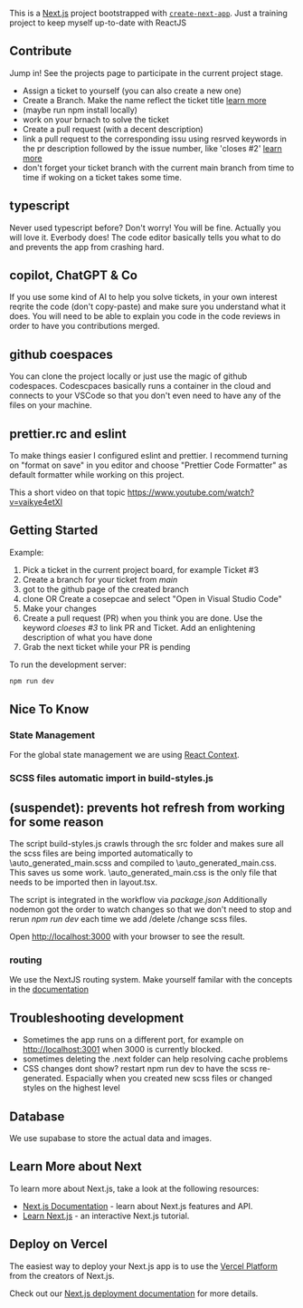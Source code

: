 This is a [Next.js](https://nextjs.org/) project bootstrapped with [`create-next-app`](https://github.com/vercel/next.js/tree/canary/packages/create-next-app).
Just a training project to keep myself up-to-date with ReactJS

## Contribute

Jump in! See the projects page to participate in the current project stage.

-   Assign a ticket to yourself (you can also create a new one)
-   Create a Branch. Make the name reflect the ticket title [learn more](https://docs.github.com/en/issues/tracking-your-work-with-issues/creating-a-branch-for-an-issue)
-   (maybe run npm install locally)
-   work on your brnach to solve the ticket
-   Create a pull request (with a decent description)
-   link a pull request to the corresponding issu using resrved keywords in the pr description followed by the issue number, like 'closes #2' [learn more](https://docs.github.com/en/issues/tracking-your-work-with-issues/linking-a-pull-request-to-an-issue)
-   don't forget your ticket branch with the current main branch from time to time if woking on a ticket takes some time.

## typescript

Never used typescript before? Don't worry! You will be fine. Actually you will love it. Everbody does! The code editor basically tells you what to do and prevents the app from crashing hard.

## copilot, ChatGPT & Co

If you use some kind of AI to help you solve tickets, in your own interest reqrite the code (don't copy-paste) and make sure you understand what it does.
You will need to be able to explain you code in the code reviews in order to have you contributions merged.

## github coespaces

You can clone the project locally or just use the magic of github codespaces.
Codescpaces basically runs a container in the cloud and connects to your VSCode so that you don't even need to have any of the files on your machine.

## prettier.rc and eslint

To make things easier I configured eslint and prettier.
I recommend turning on "format on save" in you editor and choose "Prettier Code Formatter" as default formatter while working on this project.

This a short video on that topic
https://www.youtube.com/watch?v=vaikye4etXI

## Getting Started

Example:

1. Pick a ticket in the current project board, for example Ticket #3
2. Create a branch for your ticket from _main_
3. got to the github page of the created branch
4. clone OR Create a cosepcae and select "Open in Visual Studio Code"
5. Make your changes
6. Create a pull request (PR) when you think you are done. Use the keyword _cloeses #3_ to link PR and Ticket. Add an enlightening description of what you have done
7. Grab the next ticket while your PR is pending

To run the development server:

```bash
npm run dev
```

## Nice To Know

### State Management

For the global state management we are using [React Context](https://react.dev/reference/react/createContext).

### SCSS files automatic import in build-styles.js

## (suspendet): prevents hot refresh from working for some reason

The script build-styles.js crawls through the src folder and makes sure all the scss files are being imported automatically to \auto_generated_main.scss and compiled to \auto_generated_main.css. This saves us some work. \auto_generated_main.css is the only file that needs to be imported then in layout.tsx.

The script is integrated in the workflow via _package.json_
Additionally nodemon got the order to watch changes so that we don't need to stop and rerun _npm run dev_ each time we add /delete /change scss files.

Open [http://localhost:3000](http://localhost:3000) with your browser to see the result.

### routing

We use the NextJS routing system.
Make yourself familar with the concepts in the [documentation](https://nextjs.org/docs/pages/building-your-application/routing)

## Troubleshooting development

-   Sometimes the app runs on a different port, for example on [http://localhost:3001](http://localhost:3001) when 3000 is currently blocked.
-   sometimes deleting the .next folder can help resolving cache problems
-   CSS changes dont show? restart npm run dev to have the scss re-generated. Espacially when you created new scss files or changed styles on the highest level

## Database

We use supabase to store the actual data and images.

## Learn More about Next

To learn more about Next.js, take a look at the following resources:

-   [Next.js Documentation](https://nextjs.org/docs) - learn about Next.js features and API.
-   [Learn Next.js](https://nextjs.org/learn) - an interactive Next.js tutorial.

## Deploy on Vercel

The easiest way to deploy your Next.js app is to use the [Vercel Platform](https://vercel.com/new?utm_medium=default-template&filter=next.js&utm_source=create-next-app&utm_campaign=create-next-app-readme) from the creators of Next.js.

Check out our [Next.js deployment documentation](https://nextjs.org/docs/deployment) for more details.
